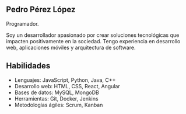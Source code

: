 ## Pedro Pérez López
Programador.

Soy un desarrollador apasionado por crear soluciones tecnológicas que impacten positivamente en la sociedad. Tengo experiencia en desarrollo web, aplicaciones móviles y arquitectura de software.

## Habilidades
- Lenguajes: JavaScript, Python, Java, C++
- Desarrollo web: HTML, CSS, React, Angular
- Bases de datos: MySQL, MongoDB
- Herramientas: Git, Docker, Jenkins
- Metodologías ágiles: Scrum, Kanban

<!--
**PedroPrez02/PedroPrez02** is a ✨ _special_ ✨ repository because its `README.md` (this file) appears on your GitHub profile.

Here are some ideas to get you started:

- 🔭 I’m currently working on ...
- 🌱 I’m currently learning ...
- 👯 I’m looking to collaborate on ...
- 🤔 I’m looking for help with ...
- 💬 Ask me about ...
- 📫 How to reach me: ...
- 😄 Pronouns: ...
- ⚡ Fun fact: ...
-->
